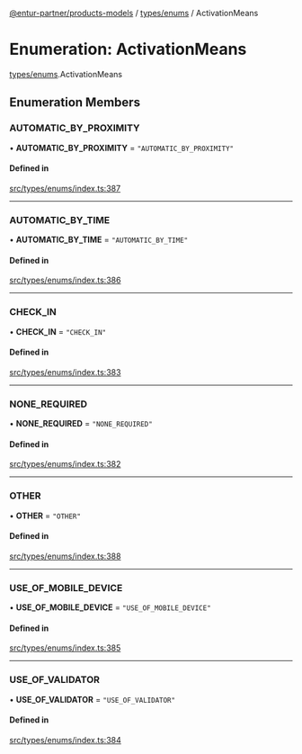 [@entur-partner/products-models](../README.md) / [types/enums](../modules/types_enums.md) / ActivationMeans

# Enumeration: ActivationMeans

[types/enums](../modules/types_enums.md).ActivationMeans

## Enumeration Members

### AUTOMATIC\_BY\_PROXIMITY

• **AUTOMATIC\_BY\_PROXIMITY** = ``"AUTOMATIC_BY_PROXIMITY"``

#### Defined in

[src/types/enums/index.ts:387](https://github.com/entur/products-models/blob/main/src/types/enums/index.ts#L387)

___

### AUTOMATIC\_BY\_TIME

• **AUTOMATIC\_BY\_TIME** = ``"AUTOMATIC_BY_TIME"``

#### Defined in

[src/types/enums/index.ts:386](https://github.com/entur/products-models/blob/main/src/types/enums/index.ts#L386)

___

### CHECK\_IN

• **CHECK\_IN** = ``"CHECK_IN"``

#### Defined in

[src/types/enums/index.ts:383](https://github.com/entur/products-models/blob/main/src/types/enums/index.ts#L383)

___

### NONE\_REQUIRED

• **NONE\_REQUIRED** = ``"NONE_REQUIRED"``

#### Defined in

[src/types/enums/index.ts:382](https://github.com/entur/products-models/blob/main/src/types/enums/index.ts#L382)

___

### OTHER

• **OTHER** = ``"OTHER"``

#### Defined in

[src/types/enums/index.ts:388](https://github.com/entur/products-models/blob/main/src/types/enums/index.ts#L388)

___

### USE\_OF\_MOBILE\_DEVICE

• **USE\_OF\_MOBILE\_DEVICE** = ``"USE_OF_MOBILE_DEVICE"``

#### Defined in

[src/types/enums/index.ts:385](https://github.com/entur/products-models/blob/main/src/types/enums/index.ts#L385)

___

### USE\_OF\_VALIDATOR

• **USE\_OF\_VALIDATOR** = ``"USE_OF_VALIDATOR"``

#### Defined in

[src/types/enums/index.ts:384](https://github.com/entur/products-models/blob/main/src/types/enums/index.ts#L384)
